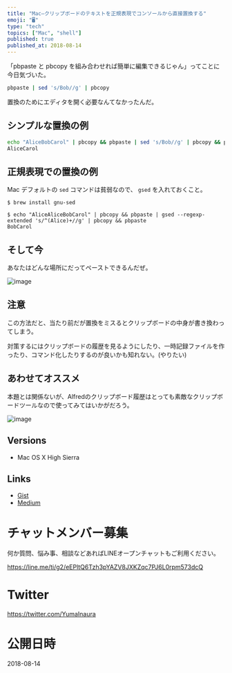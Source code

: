 ```yaml
---
title: "Mac—クリップボードのテキストを正規表現でコンソールから直接置換する"
emoji: "🖥"
type: "tech"
topics: ["Mac", "shell"]
published: true
published_at: 2018-08-14
---
```


「pbpaste と pbcopy を組み合わせれば簡単に編集できるじゃん」ってことに今日気づいた。

```sh
pbpaste | sed 's/Bob//g' | pbcopy
```
置換のためにエディタを開く必要なんてなかったんだ。



## シンプルな置換の例

```sh
echo "AliceBobCarol" | pbcopy && pbpaste | sed 's/Bob//g' | pbcopy && pbpaste
AliceCarol
```

## 正規表現での置換の例

Mac デフォルトの `sed` コマンドは貧弱なので、 `gsed` を入れておくこと。

```
$ brew install gnu-sed
```

```
$ echo "AliceAliceBobCarol" | pbcopy && pbpaste | gsed --regexp-extended 's/^(Alice)+//g' | pbcopy && pbpaste
BobCarol
```

## そして今

あなたはどんな場所にだってペーストできるんだぜ。

![image](https://user-images.githubusercontent.com/13635059/44063025-b8ebfc18-9f99-11e8-86a5-aa68330ed9dc.png)


## 注意

この方法だと、当たり前だが置換をミスるとクリップボードの中身が書き換わってしまう。

対策するにはクリップボードの履歴を見るようにしたり、一時記録ファイルを作ったり、コマンド化したりするのが良いかも知れない。(やりたい)

## あわせてオススメ

本題とは関係ないが、Alfredのクリップボード履歴はとっても素敵なクリップボードツールなので使ってみてはいかがだろう。

![image](https://user-images.githubusercontent.com/13635059/44063780-05f59070-9f9d-11e8-9d18-e80e38b81ba3.png)

## Versions

- Mac OS X High Sierra

## Links

- [Gist](https://gist.github.com/YumaInaura/32b6d6ba379d4a65d22c06e3f8d284c0)
- [Medium](https://medium.com/supersonic-generation/mac-replace-clipboard-text-with-regex-in-console-a41cf05ac29b)








<!-- Update From Qiita API -->

# チャットメンバー募集


何か質問、悩み事、相談などあればLINEオープンチャットもご利用ください。

https://line.me/ti/g2/eEPltQ6Tzh3pYAZV8JXKZqc7PJ6L0rpm573dcQ





# Twitter


https://twitter.com/YumaInaura


<!-- Update From Qiita API -->



# 公開日時

2018-08-14
